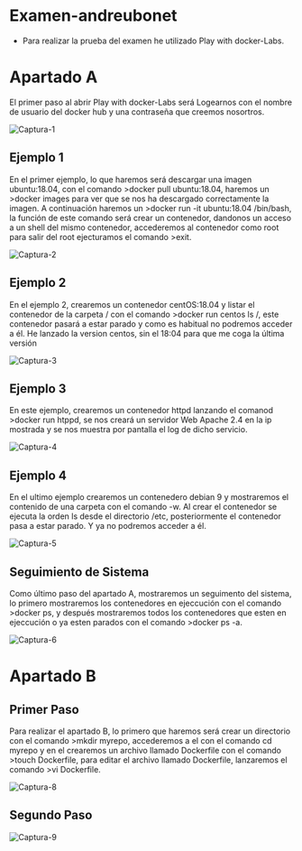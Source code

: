 # Examen-andreubonet

- Para realizar la prueba del examen he utilizado Play with docker-Labs.

# Apartado A

<p> El primer paso al abrir Play with docker-Labs será Logearnos con el nombre de usuario del docker hub y una contraseña que creemos nosortros.</p> 

![Captura-1](https://user-images.githubusercontent.com/91874398/173301147-00da62d9-d607-4eb7-b47f-c17352be933c.PNG)

## Ejemplo 1

<p> En el primer ejemplo, lo que haremos será descargar una imagen ubuntu:18.04, con el comando >docker pull ubuntu:18.04, haremos un >docker images para ver que se nos ha descargado correctamente la imagen. A continuación haremos un >docker run -it ubuntu:18.04 /bin/bash, la función de este comando será crear un contenedor, dandonos un acceso a un shell del mismo contenedor, accederemos al contenedor como root para salir del root ejecturamos el comando >exit.
</p>

![Captura-2](https://user-images.githubusercontent.com/91874398/173302162-b401749f-27b3-48c9-a2d6-a6c42ae487ba.PNG)

## Ejemplo 2

<p> En el ejemplo 2, crearemos un contenedor centOS:18.04 y listar el contenedor de la carpeta / con el comando >docker run centos ls /, este contenedor pasará a estar parado y como es habitual no podremos acceder a él. He lanzado la version centos, sin el 18:04 para que me coga la última versión
</p>

![Captura-3](https://user-images.githubusercontent.com/91874398/173304776-c2ef65c3-b5f7-4d83-b6fa-ee6f01d8969d.PNG)


## Ejemplo 3

<p> En este ejemplo, crearemos un contenedor httpd lanzando el comanod >docker run htppd, se nos creará un servidor Web Apache 2.4 en la ip mostrada y se nos muestra por pantalla el log de dicho servicio. 
</p>

![Captura-4](https://user-images.githubusercontent.com/91874398/173305144-b5cd5d0f-24a4-4a9c-a2c2-24d483571978.PNG)


## Ejemplo 4

<p> En el ultimo ejemplo crearemos un contenedero debian 9 y mostraremos el contenido de una carpeta con el comando -w. Al crear el contenedor se ejecuta la orden ls desde el directorio /etc, posteriormente el contenedor pasa a estar parado. Y ya no podremos acceder a él.
</p>

![Captura-5](https://user-images.githubusercontent.com/91874398/173306366-6e6b307d-9f1d-4fa2-8991-f936b1e35633.PNG)


## Seguimiento de Sistema

<p> Como último paso del apartado A, mostraremos un seguimento del sistema, lo primero mostraremos los contenedores en ejeccución con el comando >docker ps, y después mostraremos todos los contenedores que esten en ejeccución o ya esten parados con el comando >docker ps -a.
</p>


![Captura-6](https://user-images.githubusercontent.com/91874398/173306673-4a616caa-af30-41b6-b42c-4a28791a5b5e.PNG)


# Apartado B

## Primer Paso

<p> Para realizar el apartado B, lo primero que haremos será crear un directorio con el comando >mkdir myrepo, accederemos a el con el comando cd myrepo
  y en el crearemos un archivo llamado Dockerfile con el comando >touch Dockerfile, para editar el archivo llamado Dockerfile, lanzaremos el comando >vi Dockerfile.
</p>

![Captura-8](https://user-images.githubusercontent.com/91874398/173313502-eb661edd-2147-428b-b7f3-a5dd86b17e34.PNG)

## Segundo Paso

![Captura-9](https://user-images.githubusercontent.com/91874398/173314219-9c219f60-0709-4c7e-8ad2-8f2a51e3c630.PNG)



